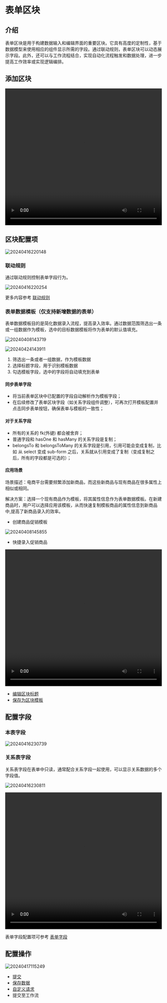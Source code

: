 # 表单区块

## 介绍

表单区块是用于构建数据输入和编辑界面的重要区块。它具有高度的定制性，基于数据模型来使用相应的组件显示所需的字段。通过联动规则，表单区块可以动态展示字段。此外，还可以与工作流程结合，实现自动化流程触发和数据处理，进一步提高工作效率或实现逻辑编排。

## 添加区块

<video width="100%" height="440" controls>
      <source src="https://nocobase-docs.oss-cn-beijing.aliyuncs.com/20240416215917.mp4" type="video/mp4">
</video>

## 区块配置项

![20240416220148](https://static-docs.nocobase.com/20240416220148.png)

### 联动规则

通过联动规则控制表单字段行为。

![20240416220254](https://static-docs.nocobase.com/20240416220254.png)

更多内容参考 [联动规则](/handbook/ui/blocks/block-settings/linkage-rule)

### 表单数据模板（仅支持新增数据的表单）

表单数据模板目的是简化数据录入流程，提高录入效率。通过数据范围筛选出一条或一组数据作为模板，选中的目标数据模板将作为表单的默认值填充。

![20240408143719](https://static-docs.nocobase.com/20240408143719.png)

![20240424143911](https://static-docs.nocobase.com/20240424143911.png)

1. 筛选出一条或者一组数据，作为模板数据
2. 选择标题字段，用于识别模板数据
3. 勾选模板字段，选中的字段将自动填充到表单

#### 同步表单字段

- 将当前表单区块中已配置的字段自动解析作为模板字段；
- 在后续修改了表单区块字段（如关系字段组件调整），可再次打开模板配置并点击同步表单按钮，确保表单与模板的一致性；

#### 对于关系字段

- 所有的关系的 fk(外键) 都会被舍弃；
- 普通字段和 hasOne 和 hasMany 的关系字段是复制；
- belongsTo 和 belongsToMany 的关系字段是引用，引用可能会变成复制，比如 从 select 变成 sub-form 之后，关系就从引用变成了复制（变成复制之后，所有的字段都是可选的）；

#### 应用场景

场景描述：电商平台需要频繁添加新商品，而这些新商品与现有商品在很多属性上相似或相同。

解决方案：选择一个现有商品作为模板，将其属性信息作为表单数据模板。在新建商品时，用户可以选择应用该模板，从而快速复制模板商品的属性信息到新商品中,提高了新商品录入的效率。

- 创建商品促销模板

![20240408145855](https://static-docs.nocobase.com/20240408145855.png)

- 快捷录入促销商品

<video width="100%" height="440" controls>
      <source src="https://nocobase-docs.oss-cn-beijing.aliyuncs.com/20240408150250.mp4" type="video/mp4">
</video>

- [编辑区块标题](/handbook/ui/blocks/block-settings/block-title)
- [保存为区块模板](/handbook/ui/blocks/block-settings/block-template)

## 配置字段

### 本表字段

![20240416230739](https://static-docs.nocobase.com/20240416230739.png)

### 关系表字段

关系表字段在表单中只读，通常配合关系字段一起使用，可以显示关系数据的多个字段值。

![20240416230811](https://static-docs.nocobase.com/20240416230811.png)

<video width="100%" height="440" controls>
      <source src="https://nocobase-docs.oss-cn-beijing.aliyuncs.com/20240416231152.mp4" type="video/mp4">
</video>

表单字段配置项可参考 [表单字段](/handbook/ui/fields/generic/form-item)

## 配置操作

![20240417115249](https://static-docs.nocobase.com/20240417115249.png)

- [提交](/handbook/ui/actions/types/submit)
- [保存数据](/handbook/ui/actions/types/save-record)
- [自定义请求](/handbook/action-custom-request)
- 提交至工作流
